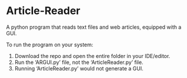 # Article-Reader

A python program that reads text files and web articles, equipped with a GUI.

To run the program on your system:
1. Download the repo and open the entire folder in your IDE/editor.
2. Run the ‘ARGUI.py’ file, not the ‘ArticleReader.py’ file.
3. Running ‘ArticleReader.py’ would not generate a GUI.
